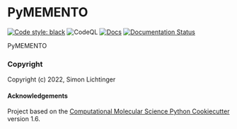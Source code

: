 PyMEMENTO
==============================
[//]: # (Badges)
[![Code style: black](https://img.shields.io/badge/code%20style-black-000000.svg)](https://github.com/psf/black)
![CodeQL](https://github.com/simonlichtinger/PyMEMENTO/.github/workflows/codeql.yml/badge.svg)
[![Docs](https://img.shields.io/badge/pymemento.readthedocs.io-blueviolet)](https://pymemento.readthedocs.io)
[![Documentation Status](https://readthedocs.org/projects/pymemento/badge/?version=latest)](https://pymemento.readthedocs.io/en/latest/?badge=latest)

PyMEMENTO

### Copyright

Copyright (c) 2022, Simon Lichtinger


#### Acknowledgements
 
Project based on the 
[Computational Molecular Science Python Cookiecutter](https://github.com/molssi/cookiecutter-cms) version 1.6.

